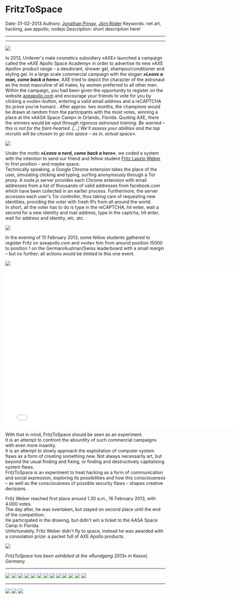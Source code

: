 # FritzToSpace

Date: 01-02-2013
Authors: [Jonathan Pirnay](http://johnnycrab.com), [Jörn Röder](http://joernroeder.de)
Keywords: net art, hacking, axe appollo, nodejs
Description: short description here!

---
---

![](portrait.jpg)

In 2013, Unilever's male cosmetics subsidiary »AXE« launched a campaign called the »AXE Apollo Space Academy« in order to advertise its new »AXE Apollo« product range – a deodorant, shower gel, shampoo/conditioner and styling gel. In a large scale commercial campaign with the slogan ___»Leave a man, come back a hero«___, AXE tried to depict the character of the astronaut as the most masculine of all males, by women preferred to all other men.  
Within the campaign, you had been given the opportunity to register on the website [axeapollo.com](http://axeapollo.com) and encourage your friends to vote for you by clicking a »vote«-button, entering a valid email address and a reCAPTCHA (to prove you're human) . After approx. two months, the champions would be drawn at random from the participants with the most votes, winning a place at the »AASA Space Camp« in Orlando, Florida. Quoting AXE, there the winners would be _»put through rigorous astronaut training. Be warned – this is not for the faint-hearted. […] We'll assess your abilities and the top recruits will be chosen to go into space – as in, actual space«_.

![](_MG_0508.jpg)

Under the motto ___»Leave a nerd, come back a hero«___, we coded a system with the intention to send our friend and fellow student [Fritz Laszlo Weber](http://fritz-weber.de) to first position – and maybe space.  
Technically speaking, a Google Chrome extension takes the place of the user, simulating clicking and typing, surfing anonymously through a Tor proxy. A node.js server provides each Chrome extension with email addresses from a list of thousands of valid addresses from facebook.com which have been collected in an earlier process.
Furthermore, the server accesses each user's Tor controller, thus taking care of requesting new identities, providing the voter with fresh IPs from all around the world.  
In short, all the voter has to do is type in the reCAPTCHA, hit enter, wait a second for a new identity and mail address, type in the captcha, hit enter, wait for address and identity, etc. etc.

![](server_terminal_screen.png)

In the evening of 15 February 2013, some fellow students gathered to register Fritz on axeapollo.com and »vote« him from around position 15000 to position 1 on the German/Austrian/Swiss leaderboard with a small margin – but no further; all actions would be limited to this one event. 

![](fritz_stats_15498.jpg)<iframe src="//player.vimeo.com/video/61797215?title=0&amp;byline=0&amp;portrait=0&amp;color=ffffff" width="760" height="507" frameborder="0" webkitallowfullscreen mozallowfullscreen allowfullscreen></iframe>  

With that in mind, FritzToSpace should be seen as an experiment.  
It is an attempt to confront the absurdity of such commercial campaigns with even more insanity.  
It is an attempt to slowly approach the exploitation of computer system flaws as a form of creating something new. Not always necessarily art, but beyond the usual finding and fixing, or finding and destructively capitalising system flaws.  
FritzToSpace is an experiment to treat hacking as a form of communication and social expression, exploring its possibilities and how this consciousness – as well as the consciousness of possible security flaws – shapes creative decisions.

Fritz Weber reached first place around 1.30 a.m., 16 February 2013, with 4.000 votes.  
The day after, he was overtaken, but stayed on second place until the end of the competition.  
He participated in the drawing, but didn't win a ticket to the AASA Space Camp in Florida.  
Unfortunately, Fritz Weber didn't fly to space, instead he was awarded with a consolation prize: a packet full of AXE Apollo products.

![](_MG_0662.jpg)

_FritzToSpace has been exhibited at the »Rundgang 2013« in Kassel, Germany._

---

![](_MG_0536.jpg)
![](_MG_0504.jpg)
![](_MG_0517.jpg)
![](_MG_0545.jpg)
![](_MG_0557.jpg)
![](_MG_0556.jpg)
![](_MG_0597.jpg)
![](terminal_code_screen.png)
![](_MG_0588.jpg)
![](2013-02-15_19.29.40.jpg)
![](_MG_0652.jpg)
![](_MG_0626.jpg)
![](shot_529.jpg)

---

![](_MG_0752_760.jpg)
![](_MG_0762_760.jpg)
![](_MG_0772_760.jpg)


